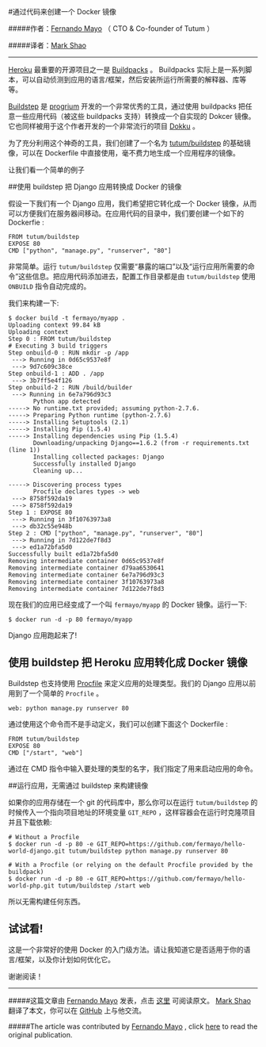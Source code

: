 #通过代码来创建一个 Docker 镜像

#####作者：[Fernando Mayo](https://twitter.com/FernandoMayo) （ CTO & Co-founder of Tutum ）

#####译者：[Mark Shao](https://github.com/markshao)

***
[Heroku](https://www.heroku.com/) 最重要的开源项目之一是 [Buildpacks](https://devcenter.heroku.com/articles/buildpacks)  。 Buildpacks 实际上是一系列脚本，可以自动侦测到应用的语言/框架，然后安装所运行所需要的解释器、库等等。

[Buildstep](https://github.com/progrium/buildstep) 是 [progrium](http://progrium.com/) 开发的一个非常优秀的工具，通过使用 buildpacks 把任意一些应用代码（被这些 buildpacks 支持）转换成一个自实现的 Dokcer 镜像。它也同样被用于这个作者开发的一个非常流行的项目 [Dokku](https://github.com/progrium/dokku) 。

为了充分利用这个神奇的工具，我们创建了一个名为 [tutum/buildstep](https://index.docker.io/u/tutum/buildstep/) 的基础镜像，可以在 Dockerfile 中直接使用，毫不费力地生成一个应用程序的镜像。


让我们看一个简单的例子

##使用 buildstep 把 Django 应用转换成 Docker 的镜像


假设一下我们有一个 Django 应用，我们希望把它转化成一个  Docker 镜像，从而可以方便我们在服务器间移动。在应用代码的目录中，我们要创建一个如下的 Dockerfie :

```
FROM tutum/buildstep
EXPOSE 80
CMD ["python", "manage.py", "runserver", "80"]
```

非常简单。运行 `tutum/buildstep` 仅需要“暴露的端口”以及“运行应用所需要的命令”这些信息。把应用代码添加进去，配置工作目录都是由 `tutum/buildstep` 使用 `ONBUILD` 指令自动完成的。

我们来构建一下:

```
$ docker build -t fermayo/myapp .
Uploading context 99.84 kB
Uploading context
Step 0 : FROM tutum/buildstep
# Executing 3 build triggers
Step onbuild-0 : RUN mkdir -p /app
 ---> Running in 0d65c9537e8f
 ---> 9d7c609c38ce
Step onbuild-1 : ADD . /app
 ---> 3b7ff5e4f126
Step onbuild-2 : RUN /build/builder
 ---> Running in 6e7a796d93c3
       Python app detected
-----> No runtime.txt provided; assuming python-2.7.6.
-----> Preparing Python runtime (python-2.7.6)
-----> Installing Setuptools (2.1)
-----> Installing Pip (1.5.4)
-----> Installing dependencies using Pip (1.5.4)
       Downloading/unpacking Django==1.6.2 (from -r requirements.txt (line 1))
       Installing collected packages: Django
       Successfully installed Django
       Cleaning up...

-----> Discovering process types
       Procfile declares types -> web
 ---> 8758f592da19
 ---> 8758f592da19
Step 1 : EXPOSE 80
 ---> Running in 3f10763973a8
 ---> db32c55e948b
Step 2 : CMD ["python", "manage.py", "runserver", "80"]
 ---> Running in 7d122de7f8d3
 ---> ed1a72bfa5d0
Successfully built ed1a72bfa5d0
Removing intermediate container 0d65c9537e8f
Removing intermediate container d79aa6530641
Removing intermediate container 6e7a796d93c3
Removing intermediate container 3f10763973a8
Removing intermediate container 7d122de7f8d3
```

现在我们的应用已经变成了一个叫 `fermayo/myapp` 的 Docker 镜像。运行一下:

```
$ docker run -d -p 80 fermayo/myapp
```

Django 应用跑起来了!

## 使用 buildstep 把 Heroku 应用转化成 Docker 镜像

Buildstep 也支持使用 [Procfile](https://devcenter.heroku.com/articles/procfile) 来定义应用的处理类型。我们的 Django 应用以前用到了一个简单的 `Procfile` 。

```
web: python manage.py runserver 80
```

通过使用这个命令而不是手动定义，我们可以创建下面这个 Dockerfile :

```
FROM tutum/buildstep
EXPOSE 80
CMD ["/start", "web"]
```

通过在 CMD 指令中输入要处理的类型的名字，我们指定了用来启动应用的命令。


##运行应用，无需通过 buildstep 来构建镜像

如果你的应用存储在一个 git 的代码库中，那么你可以在运行 `tutum/buildstep` 的时候传入一个指向项目地址的环境变量 `GIT_REPO` ，这样容器会在运行时克隆项目并且下载依赖:

```
# Without a Procfile
$ docker run -d -p 80 -e GIT_REPO=https://github.com/fermayo/hello-world-django.git tutum/buildstep python manage.py runserver 80
```

```
# With a Procfile (or relying on the default Procfile provided by the buildpack)
$ docker run -d -p 80 -e GIT_REPO=https://github.com/fermayo/hello-world-php.git tutum/buildstep /start web
```

所以无需构建任何东西。

## 试试看!

这是一个非常好的使用 Docker 的入门级方法。请让我知道它是否适用于你的语言/框架，以及你计划如何优化它。

谢谢阅读！

***

#####这篇文章由 [Fernando Mayo](https://twitter.com/FernandoMayo) 发表，点击 [这里](http://blog.tutum.co/2014/04/10/creating-a-docker-image-from-your-code/) 可阅读原文。 [Mark Shao](https://github.com/markshao) 翻译了本文，你可以在 [GitHub](https://github.com/markshao) 上与他交流。

#####The article was contributed by [Fernando Mayo](https://twitter.com/FernandoMayo) , click [here](http://blog.tutum.co/2014/04/10/creating-a-docker-image-from-your-code/) to read the original publication.
